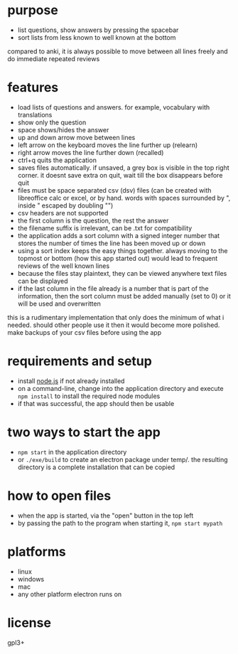 # purpose
* list questions, show answers by pressing the spacebar
* sort lists from less known to well known at the bottom

compared to anki, it is always possible to move between all lines freely and do immediate repeated reviews

# features
* load lists of questions and answers. for example, vocabulary with translations
* show only the question
* space shows/hides the answer
* up and down arrow move between lines
* left arrow on the keyboard moves the line further up (relearn)
* right arrow moves the line further down (recalled)
* ctrl+q quits the application
* saves files automatically. if unsaved, a grey box is visible in the top right corner. it doesnt save extra on quit, wait till the box disappears before quit
* files must be space separated csv (dsv) files (can be created with libreoffice calc or excel, or by hand. words with spaces surrounded by ", inside " escaped by doubling "")
* csv headers are not supported
* the first column is the question, the rest the answer
* the filename suffix is irrelevant, can be .txt for compatibility
* the application adds a sort column with a signed integer number that stores the number of times the line has been moved up or down
* using a sort index keeps the easy things together. always moving to the topmost or bottom (how this app started out) would lead to frequent reviews of the well known lines
* because the files stay plaintext, they can be viewed anywhere text files can be displayed
* if the last column in the file already is a number that is part of the information, then the sort column must be added manually (set to 0) or it will be used and overwritten

this is a rudimentary implementation that only does the minimum of what i needed. should other people use it then it would become more polished.
make backups of your csv files before using the app

# requirements and setup
* install [node.js](https://nodejs.org/en/) if not already installed
* on a command-line, change into the application directory and execute ``npm install`` to install the required node modules
* if that was successful, the app should then be usable

# two ways to start the app
* ``npm start`` in the application directory
* or ``./exe/build`` to create an electron package under temp/. the resulting directory is a complete installation that can be copied

# how to open files
* when the app is started, via the "open" button in the top left
* by passing the path to the program when starting it, ``npm start mypath``

# platforms
* linux
* windows
* mac
* any other platform electron runs on

# license
gpl3+